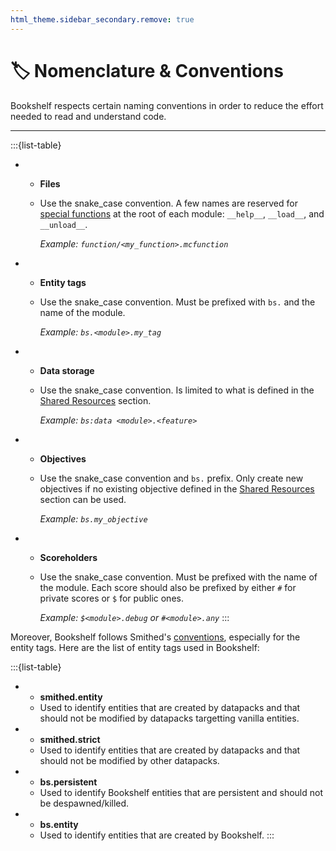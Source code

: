 ```yaml
---
html_theme.sidebar_secondary.remove: true
---
```


# 🏷️ Nomenclature & Conventions

Bookshelf respects certain naming conventions in order to reduce the effort needed to read and understand code.

---

:::{list-table}
*   - **Files**
    - Use the snake_case convention. A few names are reserved for [special functions](project:../contribute/special-functions.md) at the root of each module: `__help__`, `__load__`, and `__unload__`.

      *Example: `function/<my_function>.mcfunction`*
*   - **Entity tags**
    - Use the snake_case convention. Must be prefixed with `bs.` and the name of the module.

      *Example: `bs.<module>.my_tag`*
*   - **Data storage**
    - Use the snake_case convention. Is limited to what is defined in the [Shared Resources](project:shared-resources.md) section.

      *Example: `bs:data <module>.<feature>`*
*   - **Objectives**
    - Use the snake_case convention and `bs.` prefix. Only create new objectives if no existing objective defined in the [Shared Resources](project:shared-resources.md) section can be used.

      *Example: `bs.my_objective`*
*   - **Scoreholders**
    - Use the snake_case convention. Must be prefixed with the name of the module. Each score should also be prefixed by either `#` for private scores or `$` for public ones.

      *Example: `$<module>.debug` or `#<module>.any`*
:::

Moreover, Bookshelf follows Smithed's [conventions](https://docs.smithed.dev/conventions/), especially for the entity tags.
Here are the list of entity tags used in Bookshelf:

:::{list-table}
*   - **smithed.entity**
    - Used to identify entities that are created by datapacks and that should not be modified by datapacks targetting vanilla entities.

*   - **smithed.strict**
    - Used to identify entities that are created by datapacks and that should not be modified by other datapacks.

*   - **bs.persistent**
    - Used to identify Bookshelf entities that are persistent and should not be despawned/killed.

*   - **bs.entity**
    - Used to identify entities that are created by Bookshelf.
:::

